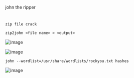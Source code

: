 john the ripper

#
`zip file crack`

```
zip2john <file name> > <output>
```
![image](https://user-images.githubusercontent.com/61821641/150439911-9d89b4d3-2c76-4511-b185-4f198dea63c6.png)

![image](https://user-images.githubusercontent.com/61821641/150439987-5117a8c1-eeee-4fe2-95d7-ddc707478ac0.png)

```
john --wordlist=/usr/share/wordlists/rockyou.txt hashes
```

![image](https://user-images.githubusercontent.com/61821641/150440151-b23b899b-2647-4a1f-8b87-36f13021235d.png)
